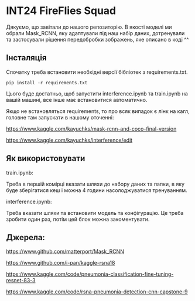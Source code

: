 # INT24 FireFlies Squad
Дякуємо, що завітали до нашого репозиторію. В якості моделі ми обрали Mask_RCNN, яку адаптували під наш набір даних, дотренували та застосували рішення передобробки зображень, яке описано в коді ^^
## Інсталяція
Спочатку треба встановити необхідні версії бібліотек з requirements.txt. 
```
pip install -r requirements.txt
```
Цього буде достатньо, щоб запустити interference.ipynb та train.ipynb на вашій машині, все інше має встановитися автоматично.

Якщо не встановляться requirements, то про всяк випадок є лінк на кагл, головне там запускати в нашому оточенні:

https://www.kaggle.com/kayuchks/mask-rcnn-and-coco-final-version

https://www.kaggle.com/kayuchks/interference/edit
## Як використовувати
train.ipynb:

Треба в першій комірці вказати шляхи до набору даних та папки, в яку буде зберігатися кеш і можна 4 години насолоджуватися тренуванням.

interference.ipynb:

Треба вказати шляхи та встановити модель та конфігурацію. Це треба зробити один раз, потім цей блок можна закоментувати.

## Джерела:
https://www.github.com/matterport/Mask_RCNN

https://www.github.com/i-pan/kaggle-rsna18

https://www.kaggle.com/code/pneumonia-classification-fine-tuning-resnet-83-3

https://www.kaggle.com/code/rsna-pneumonia-detection-cnn-capstone-9
